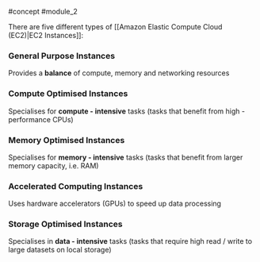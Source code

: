 #concept  #module_2

There are five different types of [[Amazon Elastic Compute Cloud (EC2)|EC2 Instances]]:

### General Purpose Instances
Provides a **balance** of compute, memory and networking resources

### Compute Optimised Instances
Specialises for **compute - intensive** tasks (tasks that benefit from high - performance CPUs)

### Memory Optimised Instances
Specialises for **memory - intensive** tasks (tasks that benefit from larger memory capacity, i.e. RAM)

### Accelerated Computing Instances
Uses hardware accelerators (GPUs) to speed up data processing

### Storage Optimised Instances
Specialises in **data - intensive** tasks (tasks that require high read / write to large datasets on local storage)